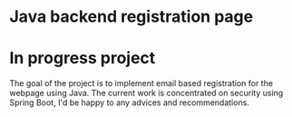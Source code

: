 # Java backend registration page
# In progress project
The goal of the project is to implement email based registration for the webpage using Java.
The current work is concentrated on security using Spring Boot, I'd be happy to any advices and recommendations.
